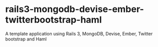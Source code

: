 rails3-mongodb-devise-ember-twitterbootstrap-haml
=================================================

A template application using Rails 3, MongoDB, Devise, Ember, Twitter bootstrap and Haml
